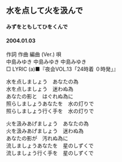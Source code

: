 ## 水を点して火を汲んで
#### みずをともしてひをくんで
#### 2004.01.03


作詞  作曲  編曲 (Ver.)   唄   
中島みゆき   中島みゆき       中島みゆき   
□ LYRIC (a)■『夜会VOL.13「24時着 ０時発」』   
   
水を点しましょう　あなたの為   
水を点しましょう　迷わぬ為   
あなたの影と　はぐれぬ為に   
照らしましょうあなたを　水の灯りで   
照らしましょう行く手を　水の灯りで   
   
火を汲みあげましょう　あなたの為   
火を汲みあげましょう　迷わぬ為   
あなたの影が　汚れぬ為に   
流しましょうあなたを　星のしずくで   
流しましょう行く手を　星のしずくで   